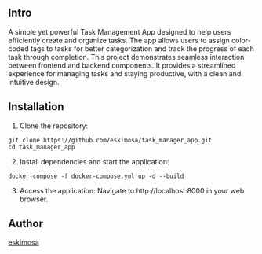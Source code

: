 Intro
--

A simple yet powerful Task Management App designed to help users efficiently create and organize tasks. The app allows users to assign color-coded tags to tasks for better categorization and track the progress of each task through completion.
This project demonstrates seamless interaction between frontend and backend components. It provides a streamlined experience for managing tasks and staying productive, with a clean and intuitive design.

Installation
--

1. Clone the repository:
```shall
git clone https://github.com/eskimosa/task_manager_app.git
cd task_manager_app
```
2. Install dependencies and start the application:
```shall
docker-compose -f docker-compose.yml up -d --build
```
3. Access the application: Navigate to http://localhost:8000 in your web browser.

Author
--

[eskimosa](https://github.com/eskimosa/)
